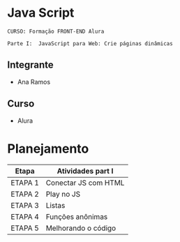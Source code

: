 # Java Script

`CURSO: Formação FRONT-END Alura`

`Parte I:  JavaScript para Web: Crie páginas dinâmicas`



## Integrante

* Ana Ramos


## Curso

* Alura

# Planejamento


| Etapa         | Atividades part I |
|  :----:   | ----------- |
| ETAPA 1       |Conectar JS com HTML |
| ETAPA 2       |Play no JS |
| ETAPA 3       |Listas|
| ETAPA 4       |Funções anônimas |
| ETAPA 5       |Melhorando o código |

